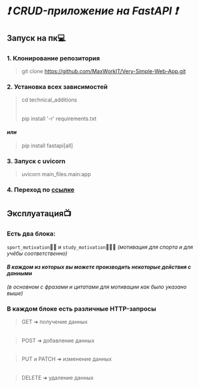 # ***❗️ CRUD-приложение на FastAPI ❗️***
##
## Запуск на пк💻
### **1. Клонирование репозитория**
> git clone https://github.com/MaxWorkIT/Very-Simple-Web-App.git
### **2. Установка всех зависимостей**
> cd technical_additions
> ######
> pip install '-r' requirements.txt
#### *или*
> pip install fastapi[all]
### **3. Запуск c uvicorn**
> uvicorn main_files.main:app
### **4. Переход по [ссылке](http://127.0.0.1:8000/docs)**
#
## Эксплуатация📺
### Есть два блока:
```sport_motivation```🏋🏻 и ```study_motivation```👨🏻‍💻 *(мотивация для спорта и для учёбы соответственно)*
#### ***В каждом из которых вы можете производить некоторые действия с данными***
*(в основном с фразами и цитатами для мотивации как было указано выше)*
###
### В каждом блоке есть различные HTTP-запросы
> GET ➜ получение данных
######
> POST ➜ добавление данных
######
> PUT и PATCH ➜ изменение данных
######
> DELETE ➜ удаление данных
